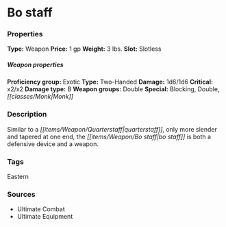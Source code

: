 ﻿---
Title: "Bo staff"
Type: "Weapon"
Price: "1 gp"
Weight: "3 lbs."
Slot: "Slotless"
Proficiency group: "Exotic"
Weapon properties Type: "Two-Handed"
Damage: "1d6/1d6"
Critical: "x2/x2"
Damage type: "B"
Weapon groups: "Double"
Special: "Blocking, Double, Monk"
Description: |
  "Similar to a quarterstaff, only more slender and tapered at one end, the bo staff is both a defensive device and a weapon."
Sources: "['Ultimate Combat', 'Ultimate Equipment']"
---

# Bo staff

### Properties

**Type:** Weapon **Price:** 1 gp **Weight:** 3 lbs. **Slot:** Slotless

##### Weapon properties

**Proficiency group:** Exotic **Type:** Two-Handed **Damage:** 1d6/1d6 **Critical:** x2/x2 **Damage type:** B **Weapon groups:** Double **Special:** Blocking, Double, _[[classes/Monk|Monk]]_

### Description

Similar to a _[[items/Weapon/Quarterstaff|quarterstaff]]_, only more slender and tapered at one end, the _[[items/Weapon/Bo staff|bo staff]]_ is both a defensive device and a weapon.

### Tags

Eastern

### Sources

* Ultimate Combat
* Ultimate Equipment